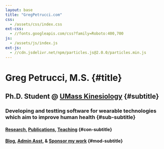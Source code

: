 ```yaml
---
layout: base
title: "GregPetrucci.com"
css:
  - /assets/css/index.css
ext-css:
  - //fonts.googleapis.com/css?family=Roboto:400,700
js:
  - /assets/js/index.js
ext-js:
  - //cdn.jsdelivr.net/npm/particles.js@2.0.0/particles.min.js
---
```


<div id="header" class="cut1" markdown="1">

<div id="header-inner" markdown="1">

# Greg Petrucci, M.S. {#title}

## Ph.D. Student @ [UMass Kinesiology](https://www.umass.edu/public-health-sciences/kinesiology) {#subtitle}

### Developing  and testting software for wearable technologies which aim to improve human health {#sub-subtitle}

#### [Research](https://gregpetrucci.com/research/), [Publications](https://gregpetrucci.com/pubs/), [Teaching](https://gregpetrucci.com/teaching/) {#con-subtitle}

#### [Blog](https://gregpetrucci.com/blog/), [Admin Asst](https://fantastical.app/gpetrucci/admin-asst), & [Sponsor my work](https://gregpetrucci.com/sponsor/) {#mod-subtitle}





      
      
     
